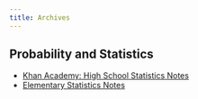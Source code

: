 ```yaml
---
title: Archives
---
```


## Probability and Statistics

- [Khan Academy: High School Statistics Notes](./khan-academy-hs-statistics/)
- [Elementary Statistics Notes](./elementary-statistics-larson/)
